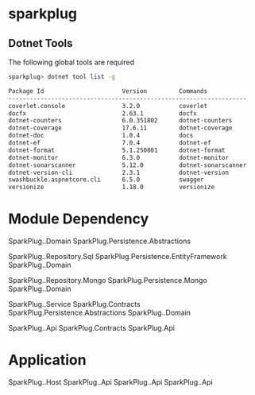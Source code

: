 # sparkplug

## Dotnet Tools

The following global tools are required

```sh
sparkplug> dotnet tool list -g

Package Id                      Version         Commands
-------------------------------------------------------------------
coverlet.console                3.2.0           coverlet
docfx                           2.63.1          docfx
dotnet-counters                 6.0.351802      dotnet-counters
dotnet-coverage                 17.6.11         dotnet-coverage
dotnet-doc                      1.0.4           docs
dotnet-ef                       7.0.4           dotnet-ef
dotnet-format                   5.1.250801      dotnet-format
dotnet-monitor                  6.3.0           dotnet-monitor
dotnet-sonarscanner             5.12.0          dotnet-sonarscanner
dotnet-version-cli              2.3.1           dotnet-version
swashbuckle.aspnetcore.cli      6.5.0           swagger
versionize                      1.18.0          versionize
```


Module Dependency
=============================================
SparkPlug.<Module>.Domain
    SparkPlug.Persistence.Abstractions


SparkPlug.<Module>.Repository.Sql
    SparkPlug.Persistence.EntityFramework
    SparkPlug.<Module>.Domain


SparkPlug.<Module>.Repository.Mongo
    SparkPlug.Persistence.Mongo
    SparkPlug.<Module>.Domain


SparkPlug.<Module>.Service
    SparkPlug.Contracts
    SparkPlug.Persistence.Abstractions
    SparkPlug.<Module>.Domain


SparkPlug.<Module>.Api
    SparkPlug.Contracts
    SparkPlug.Api

Application
===============================================
SparkPlug.<ApplicationName>.Host
    SparkPlug.<Module-1>.Api
    SparkPlug.<Module-2>.Api
    SparkPlug.<Module-2>.Api
